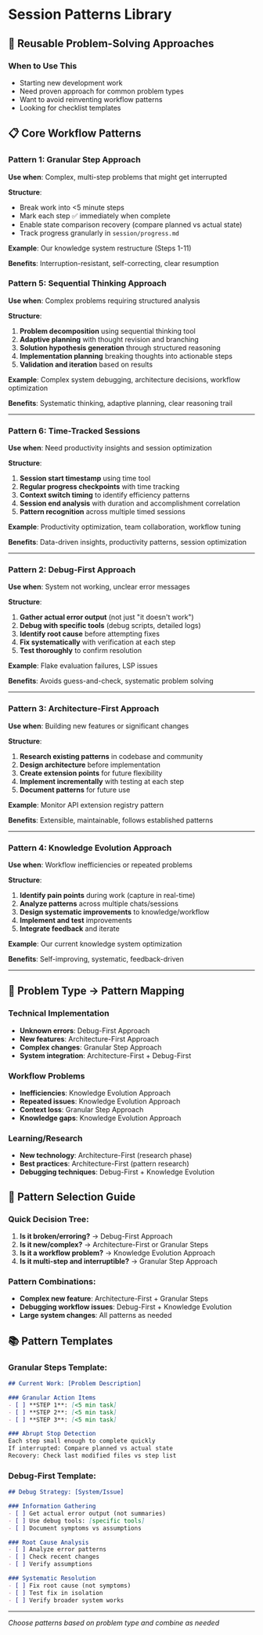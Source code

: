 # Session Patterns Library

## 🎯 Reusable Problem-Solving Approaches

### When to Use This
- Starting new development work
- Need proven approach for common problem types
- Want to avoid reinventing workflow patterns
- Looking for checklist templates

## 📋 Core Workflow Patterns

### **Pattern 1: Granular Step Approach**
**Use when**: Complex, multi-step problems that might get interrupted

**Structure**:
- Break work into <5 minute steps
- Mark each step ✅ immediately when complete
- Enable state comparison recovery (compare planned vs actual state)
- Track progress granularly in `session/progress.md`

**Example**: Our knowledge system restructure (Steps 1-11)

**Benefits**: Interruption-resistant, self-correcting, clear resumption

### **Pattern 5: Sequential Thinking Approach**
**Use when**: Complex problems requiring structured analysis

**Structure**:
1. **Problem decomposition** using sequential thinking tool
2. **Adaptive planning** with thought revision and branching
3. **Solution hypothesis generation** through structured reasoning
4. **Implementation planning** breaking thoughts into actionable steps
5. **Validation and iteration** based on results

**Example**: Complex system debugging, architecture decisions, workflow optimization

**Benefits**: Systematic thinking, adaptive planning, clear reasoning trail

---

### **Pattern 6: Time-Tracked Sessions**
**Use when**: Need productivity insights and session optimization

**Structure**:
1. **Session start timestamp** using time tool
2. **Regular progress checkpoints** with time tracking
3. **Context switch timing** to identify efficiency patterns
4. **Session end analysis** with duration and accomplishment correlation
5. **Pattern recognition** across multiple timed sessions

**Example**: Productivity optimization, team collaboration, workflow tuning

**Benefits**: Data-driven insights, productivity patterns, session optimization

---

### **Pattern 2: Debug-First Approach**  
**Use when**: System not working, unclear error messages

**Structure**:
1. **Gather actual error output** (not just "it doesn't work")
2. **Debug with specific tools** (debug scripts, detailed logs)
3. **Identify root cause** before attempting fixes
4. **Fix systematically** with verification at each step
5. **Test thoroughly** to confirm resolution

**Example**: Flake evaluation failures, LSP issues

**Benefits**: Avoids guess-and-check, systematic problem solving

---

### **Pattern 3: Architecture-First Approach**
**Use when**: Building new features or significant changes

**Structure**:
1. **Research existing patterns** in codebase and community
2. **Design architecture** before implementation
3. **Create extension points** for future flexibility  
4. **Implement incrementally** with testing at each step
5. **Document patterns** for future use

**Example**: Monitor API extension registry pattern

**Benefits**: Extensible, maintainable, follows established patterns

---

### **Pattern 4: Knowledge Evolution Approach**
**Use when**: Workflow inefficiencies or repeated problems

**Structure**:
1. **Identify pain points** during work (capture in real-time)
2. **Analyze patterns** across multiple chats/sessions
3. **Design systematic improvements** to knowledge/workflow
4. **Implement and test** improvements
5. **Integrate feedback** and iterate

**Example**: Our current knowledge system optimization

**Benefits**: Self-improving, systematic, feedback-driven

---

## 🎨 Problem Type → Pattern Mapping

### **Technical Implementation**
- **Unknown errors**: Debug-First Approach
- **New features**: Architecture-First Approach  
- **Complex changes**: Granular Step Approach
- **System integration**: Architecture-First + Debug-First

### **Workflow Problems**
- **Inefficiencies**: Knowledge Evolution Approach
- **Repeated issues**: Knowledge Evolution Approach
- **Context loss**: Granular Step Approach
- **Knowledge gaps**: Knowledge Evolution Approach

### **Learning/Research**
- **New technology**: Architecture-First (research phase)
- **Best practices**: Architecture-First (pattern research)
- **Debugging techniques**: Debug-First + Knowledge Evolution

## 🔧 Pattern Selection Guide

### **Quick Decision Tree**:
1. **Is it broken/erroring?** → Debug-First Approach
2. **Is it new/complex?** → Architecture-First or Granular Steps
3. **Is it a workflow problem?** → Knowledge Evolution Approach
4. **Is it multi-step and interruptible?** → Granular Step Approach

### **Pattern Combinations**:
- **Complex new feature**: Architecture-First + Granular Steps
- **Debugging workflow issues**: Debug-First + Knowledge Evolution
- **Large system changes**: All patterns as needed

## 📚 Pattern Templates

### **Granular Steps Template**:
```markdown
## Current Work: [Problem Description]

### Granular Action Items
- [ ] **STEP 1**: [<5 min task]
- [ ] **STEP 2**: [<5 min task]  
- [ ] **STEP 3**: [<5 min task]

### Abrupt Stop Detection
Each step small enough to complete quickly
If interrupted: Compare planned vs actual state
Recovery: Check last modified files vs step list
```

### **Debug-First Template**:
```markdown
## Debug Strategy: [System/Issue]

### Information Gathering
- [ ] Get actual error output (not summaries)
- [ ] Use debug tools: [specific tools]
- [ ] Document symptoms vs assumptions

### Root Cause Analysis  
- [ ] Analyze error patterns
- [ ] Check recent changes
- [ ] Verify assumptions

### Systematic Resolution
- [ ] Fix root cause (not symptoms)
- [ ] Test fix in isolation
- [ ] Verify broader system works
```

---
*Choose patterns based on problem type and combine as needed*
